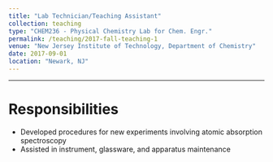 ```yaml
---
title: "Lab Technician/Teaching Assistant"
collection: teaching
type: "CHEM236 - Physical Chemistry Lab for Chem. Engr."
permalink: /teaching/2017-fall-teaching-1
venue: "New Jersey Institute of Technology, Department of Chemistry"
date: 2017-09-01
location: "Newark, NJ"
---
```

---

Responsibilities
======

* Developed procedures for new experiments involving atomic absorption spectroscopy
* Assisted in instrument, glassware, and apparatus maintenance